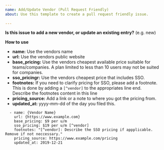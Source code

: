 ```yaml
---
name: Add/Update Vendor (Pull Request Friendly)
about: Use this template to create a pull request friendly issue.
  
---
```


  **Is this issue to add a new vendor, or update an existing entry?**
  (e.g. new)

  **How to use**
- **name:** Use the vendors name 
- **url:** Use the vendors public website
- **base_pricing:** Use the vendors cheapest available price suitable for teams/companies.  A plan limited to less than 10 users may not be suited for companies.
- **sso_pricingr:** Use the vendors cheapest price that includes SSO. 
- **footnotes:** If you need to clarify pricing for SSO, please add a footnote.  This is done by adding a `[^vendor]` to the appropriates line end. Describe the footnotes content in this line
- **pricing_source:** Add a link or a note to where you got the pricing from. 
- **updated_at:** yyyy-mm-dd of the day you filed this. 
  
``` 
  - name: {Vendor Name}
    url: {https://www.example.com}
    base_pricing: $9 per u/m
    sso_pricing: $19 per u/m [^vendor]
    footnotes: "[^vendor]: Describe the SSO pricing if appplicable.  Remove if not neccessary." 
    pricing_source: https://www.example.com/pricing
    updated_at: 2019-12-21 
```
